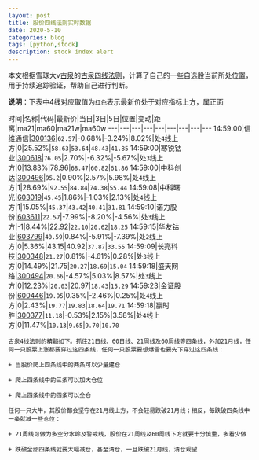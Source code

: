 ```yaml
---
layout: post
title: 股价四线法则实时数据
date: 2020-5-10
categories: blog
tags: [python,stock]
description: stock index alert
---
```



本文根据雪球大v[古泉](https://xueqiu.com/u/7148646888)的[古泉四线法则](https://xueqiu.com/7148646888/130498192)，计算了自己的一些自选股当前所处位置，用于持续追踪验证，帮助自己进行判断。

**说明**：下表中4线对应取值为`红色`表示最新价处于对应指标上方，属正面

时间|名称|代码|最新价|当日|3日|5日|位置|变动|距离|ma21|ma60|ma21w|ma60w
---|---|---|---|---|---|---|---|---
14:59:00|信维通信|[300136](https://xueqiu.com/S/SZ300136)|`62.57`|-0.68%|-3.24%|8.02%|处`4`线上方|0|25.52%|`58.63`|`53.64`|`48.43`|`41.85`
14:59:00|寒锐钴业|[300618](https://xueqiu.com/S/SZ300618)|`76.05`|2.70%|-6.32%|-5.67%|处`3`线上方|0|13.83%|78.96|`68.47`|`60.82`|`61.86`
14:59:00|中科创达|[300496](https://xueqiu.com/S/SZ300496)|`95.2`|0.90%|2.57%|5.98%|处`4`线上方|1|28.69%|`92.55`|`84.84`|`74.38`|`55.44`
14:59:08|中科曙光|[603019](https://xueqiu.com/S/SH603019)|`45.45`|1.86%|-1.03%|2.13%|处`4`线上方|1|15.05%|`45.37`|`43.42`|`40.41`|`31.81`
14:59:10|诺力股份|[603611](https://xueqiu.com/S/SH603611)|`22.57`|-7.99%|-8.20%|-4.56%|处`3`线上方|-1|8.44%|22.92|`22.10`|`20.62`|`18.25`
14:59:15|华友钴业|[603799](https://xueqiu.com/S/SH603799)|`40.59`|0.84%|-5.91%|-7.39%|处`2`线上方|0|5.36%|43.15|40.92|`37.87`|`33.55`
14:59:09|长亮科技|[300348](https://xueqiu.com/S/SZ300348)|`21.27`|0.81%|-4.61%|0.28%|处`3`线上方|0|14.49%|21.75|`20.27`|`18.69`|`15.04`
14:59:18|盛天网络|[300494](https://xueqiu.com/S/SZ300494)|`20.66`|-4.57%|5.03%|8.57%|处`3`线上方|0|12.23%|`20.03`|20.97|`18.43`|`15.29`
14:59:23|金证股份|[600446](https://xueqiu.com/S/SH600446)|`19.95`|0.35%|-2.46%|0.25%|处`4`线上方|0|2.43%|`19.77`|`19.83`|`18.64`|`19.71`
14:59:18|赢时胜|[300377](https://xueqiu.com/S/SZ300377)|`11.18`|-0.53%|2.15%|3.58%|处`4`线上方|0|11.47%|`10.13`|`9.65`|`9.70`|`10.70`

```
古泉4线法则的精髓如下。抓住21日线、60日线、21周线及60周线等四条线，外加21月线，任何一只股票上涨都要穿过这四条线，任何一只股票要想爆雷也要先下穿过这四条线：

+ 当股价爬上四条线中的两条可以少量建仓

+ 爬上四条线中的三条可以加大仓位

+ 爬上四条线中的四条可以全仓

任何一只大牛，其股价都会坚守在21月线上方，不会轻易跌破21月线；相反，每跌破四条线中一条就减一些仓位：

+ 21周线可做为多空分水岭及警戒线，股价在21周线及60周线下方就要十分慎重，多看少做

+ 跌破全部四条线就要大幅减仓，甚至清仓，一旦跌破21月线，清仓观望
```